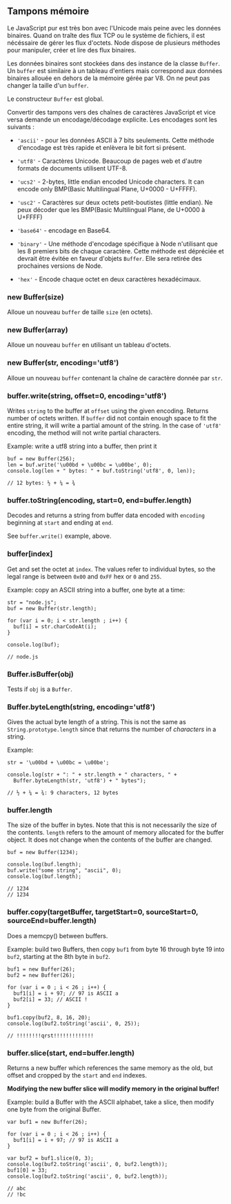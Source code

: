 ## Tampons mémoire

Le JavaScript pur est très bon avec l'Unicode mais peine avec les données
binaires. Quand on traîte des flux TCP ou le système de fichiers, il est
nécéssaire de gérer les flux d'octets. Node dispose de plusieurs méthodes
pour manipuler, créer et lire des flux binaires.

Les données binaires sont stockées dans des instance de la classe `Buffer`.
Un `buffer` est similaire à un tableau d'entiers mais correspond aux données
binaires allouée en dehors de la mémoire gérée par V8. On ne peut pas 
changer la taille d'un `buffer`.

Le constructeur `Buffer` est global.

Convertir des tampons vers des chaînes de caractères JavaScript et vice 
versa demande un encodage/décodage explicite. Les encodages sont les 
suivants : 

* `'ascii'` - pour les données ASCII à 7 bits seulements. Cette méthode
d'encodage est très rapide et enlèvera le bit fort si présent.

* `'utf8'` - Caractères Unicode. Beaucoup de pages web et d'autre formats de documents utilisent UTF-8.

* `'ucs2'` - 2-bytes, little endian encoded Unicode characters. It can encode
only BMP(Basic Multilingual Plane, U+0000 - U+FFFF).
* `'usc2'` - Caractères sur deux octets petit-boutistes (little endian). Ne peux décoder
que les BMP(Basic Multilingual Plane, de U+0000 à U+FFFF)

* `'base64'` - encodage en Base64.

* `'binary'` - Une méthode d'encodage spécifique à Node n'utilisant que les
8 premiers bits de chaque caractère. Cette méthode est dépréciée et devrait
être évitée en faveur d'objets `Buffer`. Elle sera retirée des prochaines
versions de Node.

* `'hex'` - Encode chaque octet en deux caractères hexadécimaux.


### new Buffer(size)

Alloue un nouveau `buffer` de taille `size` (en octets).

### new Buffer(array)

Alloue un nouveau `buffer` en utilisant un tableau d'octets.

### new Buffer(str, encoding='utf8')

Alloue un nouveau `buffer` contenant la chaîne de caractère donnée par `str`.

### buffer.write(string, offset=0, encoding='utf8')

Writes `string` to the buffer at `offset` using the given encoding. Returns
number of octets written.  If `buffer` did not contain enough space to fit
the entire string, it will write a partial amount of the string. In the case
of `'utf8'` encoding, the method will not write partial characters.

Example: write a utf8 string into a buffer, then print it

    buf = new Buffer(256);
    len = buf.write('\u00bd + \u00bc = \u00be', 0);
    console.log(len + " bytes: " + buf.toString('utf8', 0, len));

    // 12 bytes: ½ + ¼ = ¾


### buffer.toString(encoding, start=0, end=buffer.length)

Decodes and returns a string from buffer data encoded with `encoding`
beginning at `start` and ending at `end`.

See `buffer.write()` example, above.


### buffer[index]

Get and set the octet at `index`. The values refer to individual bytes,
so the legal range is between `0x00` and `0xFF` hex or `0` and `255`.

Example: copy an ASCII string into a buffer, one byte at a time:

    str = "node.js";
    buf = new Buffer(str.length);

    for (var i = 0; i < str.length ; i++) {
      buf[i] = str.charCodeAt(i);
    }

    console.log(buf);

    // node.js

### Buffer.isBuffer(obj)

Tests if `obj` is a `Buffer`.

### Buffer.byteLength(string, encoding='utf8')

Gives the actual byte length of a string.  This is not the same as
`String.prototype.length` since that returns the number of *characters* in a
string.

Example:

    str = '\u00bd + \u00bc = \u00be';

    console.log(str + ": " + str.length + " characters, " +
      Buffer.byteLength(str, 'utf8') + " bytes");

    // ½ + ¼ = ¾: 9 characters, 12 bytes


### buffer.length

The size of the buffer in bytes.  Note that this is not necessarily the size
of the contents. `length` refers to the amount of memory allocated for the
buffer object.  It does not change when the contents of the buffer are changed.

    buf = new Buffer(1234);

    console.log(buf.length);
    buf.write("some string", "ascii", 0);
    console.log(buf.length);

    // 1234
    // 1234

### buffer.copy(targetBuffer, targetStart=0, sourceStart=0, sourceEnd=buffer.length)

Does a memcpy() between buffers.

Example: build two Buffers, then copy `buf1` from byte 16 through byte 19
into `buf2`, starting at the 8th byte in `buf2`.

    buf1 = new Buffer(26);
    buf2 = new Buffer(26);

    for (var i = 0 ; i < 26 ; i++) {
      buf1[i] = i + 97; // 97 is ASCII a
      buf2[i] = 33; // ASCII !
    }

    buf1.copy(buf2, 8, 16, 20);
    console.log(buf2.toString('ascii', 0, 25));

    // !!!!!!!!qrst!!!!!!!!!!!!!


### buffer.slice(start, end=buffer.length)

Returns a new buffer which references the
same memory as the old, but offset and cropped by the `start` and `end`
indexes.

**Modifying the new buffer slice will modify memory in the original buffer!**

Example: build a Buffer with the ASCII alphabet, take a slice, then modify one byte
from the original Buffer.

    var buf1 = new Buffer(26);

    for (var i = 0 ; i < 26 ; i++) {
      buf1[i] = i + 97; // 97 is ASCII a
    }

    var buf2 = buf1.slice(0, 3);
    console.log(buf2.toString('ascii', 0, buf2.length));
    buf1[0] = 33;
    console.log(buf2.toString('ascii', 0, buf2.length));

    // abc
    // !bc
